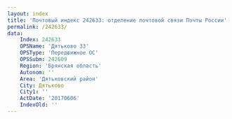 ```yaml
---
layout: index
title: 'Почтовый индекс 242633: отделение почтовой связи Почты России'
permalink: /242633/
data:
    Index: 242633
    OPSName: 'Дятьково 33'
    OPSType: 'Передвижное ОС'
    OPSSubm: 242609
    Region: 'Брянская область'
    Autonom: ''
    Area: 'Дятьковский район'
    City: Дятьково
    City1: ''
    ActDate: '20170606'
    IndexOld: ''
---
```

